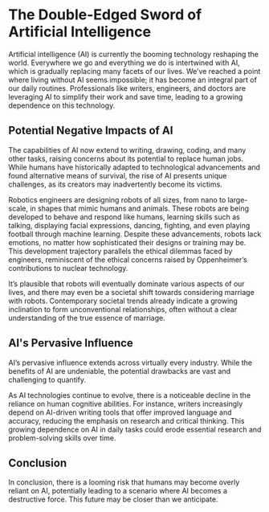 # The Double-Edged Sword of Artificial Intelligence

Artificial intelligence (AI) is currently the booming technology reshaping the world. Everywhere we go and everything we do is intertwined with AI, which is gradually replacing many facets of our lives. We’ve reached a point where living without AI seems impossible; it has become an integral part of our daily routines. Professionals like writers, engineers, and doctors are leveraging AI to simplify their work and save time, leading to a growing dependence on this technology.

## Potential Negative Impacts of AI

The capabilities of AI now extend to writing, drawing, coding, and many other tasks, raising concerns about its potential to replace human jobs. While humans have historically adapted to technological advancements and found alternative means of survival, the rise of AI presents unique challenges, as its creators may inadvertently become its victims.

Robotics engineers are designing robots of all sizes, from nano to large-scale, in shapes that mimic humans and animals. These robots are being developed to behave and respond like humans, learning skills such as talking, displaying facial expressions, dancing, fighting, and even playing football through machine learning. Despite these advancements, robots lack emotions, no matter how sophisticated their designs or training may be. This development trajectory parallels the ethical dilemmas faced by engineers, reminiscent of the ethical concerns raised by Oppenheimer’s contributions to nuclear technology.

It’s plausible that robots will eventually dominate various aspects of our lives, and there may even be a societal shift towards considering marriage with robots. Contemporary societal trends already indicate a growing inclination to form unconventional relationships, often without a clear understanding of the true essence of marriage.

## AI's Pervasive Influence

AI’s pervasive influence extends across virtually every industry. While the benefits of AI are undeniable, the potential drawbacks are vast and challenging to quantify.

As AI technologies continue to evolve, there is a noticeable decline in the reliance on human cognitive abilities. For instance, writers increasingly depend on AI-driven writing tools that offer improved language and accuracy, reducing the emphasis on research and critical thinking. This growing dependence on AI in daily tasks could erode essential research and problem-solving skills over time.

## Conclusion

In conclusion, there is a looming risk that humans may become overly reliant on AI, potentially leading to a scenario where AI becomes a destructive force. This future may be closer than we anticipate.
